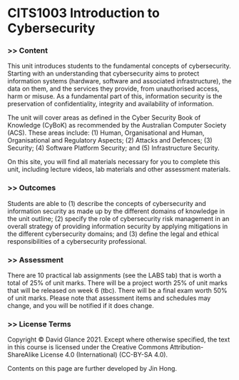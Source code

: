 # CITS1003 Introduction to Cybersecurity

### >> Content

This unit introduces students to the fundamental concepts of cybersecurity. Starting with an understanding that cybersecurity aims to protect information systems (hardware, software and associated infrastructure), the data on them, and the services they provide, from unauthorised access, harm or misuse. As a fundamental part of this, information security is the preservation of confidentiality, integrity and availability of information.

The unit will cover areas as defined in the Cyber Security Book of Knowledge (CyBoK) as recommended by the Australian Computer Society (ACS). These areas include: (1) Human, Organisational and Human, Organisational and Regulatory Aspects; (2) Attacks and Defences; (3) Security; (4) Software Platform Security; and (5) Infrastructure Security.

On this site, you will find all materials necessary for you to complete this unit, including lecture videos, lab materials and other assessment materials.

### >> Outcomes

Students are able to (1) describe the concepts of cybersecurity and information security as made up by the different domains of knowledge in the unit outline; (2) specify the role of cybersecurity risk management in an overall strategy of providing information security by applying mitigations in the different cybersecurity domains; and (3) define the legal and ethical responsibilities of a cybersecurity professional.

### >> Assessment

There are 10 practical lab assignments (see the LABS tab) that is worth a total of 25% of unit marks. There will be a project worth 25% of unit marks that will be released on week 6 (tbc). There will be a final exam worth 50% of unit marks. Please note that assessment items and schedules may change, and you will be notified if it does change.

### >> License Terms

Copyright © David Glance 2021. Except where otherwise specified, the text in this course is licensed under the Creative Commons Attribution-ShareAlike License 4.0 (International) (CC-BY-SA 4.0).

Contents on this page are further developed by Jin Hong.
